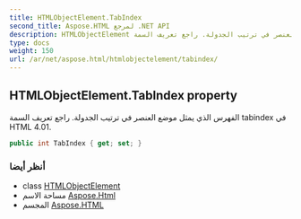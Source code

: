 ```yaml
---
title: HTMLObjectElement.TabIndex
second_title: Aspose.HTML لمرجع .NET API
description: HTMLObjectElement ملكية. الفهرس الذي يمثل موضع العنصر في ترتيب الجدولة. راجع تعريف السمة tabindex في HTML 4.01.
type: docs
weight: 150
url: /ar/net/aspose.html/htmlobjectelement/tabindex/
---
```

## HTMLObjectElement.TabIndex property

الفهرس الذي يمثل موضع العنصر في ترتيب الجدولة. راجع تعريف السمة tabindex في HTML 4.01.

```csharp
public int TabIndex { get; set; }
```

### أنظر أيضا

* class [HTMLObjectElement](../)
* مساحة الاسم [Aspose.Html](../../htmlobjectelement/)
* المجسم [Aspose.HTML](../../../)


